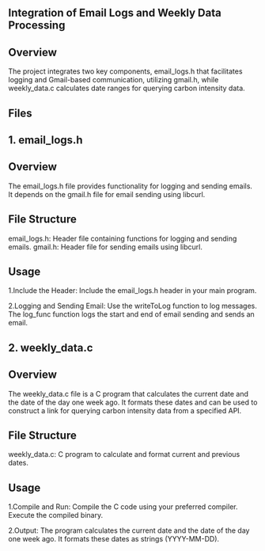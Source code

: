## Integration of Email Logs and Weekly Data Processing
## Overview
The project integrates two key components, email_logs.h that facilitates logging and Gmail-based communication, utilizing gmail.h, while weekly_data.c calculates date ranges for querying carbon intensity data. 

## Files
## 1. email_logs.h
## Overview
   The email_logs.h file provides functionality for logging and sending emails. It depends 
   on the gmail.h file for email sending using libcurl.

## File Structure
   email_logs.h: Header file containing functions for logging and sending emails.
   gmail.h: Header file for sending emails using libcurl.
   
## Usage
   1.Include the Header:
     Include the email_logs.h header in your main program.
     
   2.Logging and Sending Email:
     Use the writeToLog function to log messages.
     The log_func function logs the start and end of email sending and sends an email.

## 2. weekly_data.c
## Overview
   The weekly_data.c file is a C program that calculates the current date and the date of 
   the day one week ago. It formats these dates and can be used to construct a link for 
   querying carbon intensity data from a specified API.

## File Structure
   weekly_data.c: C program to calculate and format current and previous dates.

## Usage
   1.Compile and Run:
     Compile the C code using your preferred compiler.
     Execute the compiled binary.
     
   2.Output:
     The program calculates the current date and the date of the day one week ago.
     It formats these dates as strings (YYYY-MM-DD).
